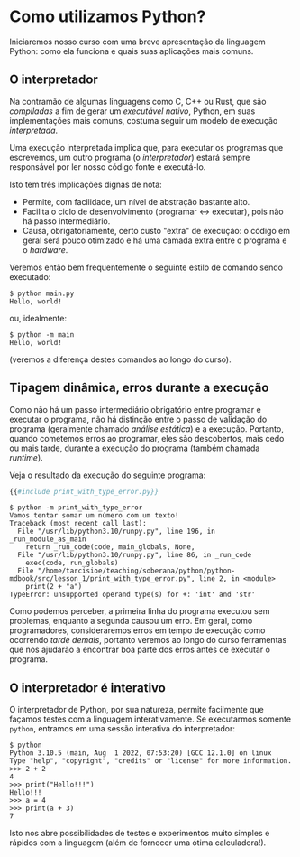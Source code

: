 Como utilizamos Python?
=======================

Iniciaremos nosso curso com uma breve apresentação da linguagem Python: como
ela funciona e quais suas aplicações mais comuns.


O interpretador
---------------

Na contramão de algumas linguagens como C, C++ ou Rust, que são _compiladas_ a
fim de gerar um _executável nativo_, Python, em suas implementações mais
comuns, costuma seguir um modelo de execução _interpretada_.

Uma execução interpretada implica que, para executar os programas que
escrevemos, um outro programa (o _interpretador_) estará sempre responsável por
ler nosso código fonte e executá-lo.

Isto tem três implicações dignas de nota:
- Permite, com facilidade, um nível de abstração bastante alto.
- Facilita o ciclo de desenvolvimento (programar <-> executar), pois não há
  passo intermediário.
- Causa, obrigatoriamente, certo custo "extra" de execução: o código em geral
  será pouco otimizado e há uma camada extra entre o programa e o _hardware_.

Veremos então bem frequentemente o seguinte estilo de comando sendo executado:

```
$ python main.py
Hello, world!
```

ou, idealmente:

```
$ python -m main
Hello, world!
```

(veremos a diferença destes comandos ao longo do curso).


Tipagem dinâmica, erros durante a execução
------------------------------------------

Como não há um passo intermediário obrigatório entre programar e executar o
programa, não há distinção entre o passo de validação do programa (geralmente
chamado _análise estática_) e a execução. Portanto, quando cometemos erros
ao programar, eles são descobertos, mais cedo ou mais tarde, durante a execução
do programa (também chamada _runtime_).

Veja o resultado da execução do seguinte programa:

```python
{{#include print_with_type_error.py}}
```

```
$ python -m print_with_type_error
Vamos tentar somar um número com um texto!
Traceback (most recent call last):
  File "/usr/lib/python3.10/runpy.py", line 196, in _run_module_as_main
    return _run_code(code, main_globals, None,
  File "/usr/lib/python3.10/runpy.py", line 86, in _run_code
    exec(code, run_globals)
  File "/home/tarcisioe/teaching/soberana/python/python-mdbook/src/lesson_1/print_with_type_error.py", line 2, in <module>
    print(2 + "a")
TypeError: unsupported operand type(s) for +: 'int' and 'str'
```

Como podemos perceber, a primeira linha do programa executou sem problemas,
enquanto a segunda causou um erro. Em geral, como programadores, consideraremos
erros em tempo de execução como ocorrendo _tarde demais_, portanto veremos
ao longo do curso ferramentas que nos ajudarão a encontrar boa parte dos erros
antes de executar o programa.


O interpretador é interativo
----------------------------

O interpretador de Python, por sua natureza, permite facilmente que façamos
testes com a linguagem interativamente. Se executarmos somente `python`, entramos
em uma sessão interativa do interpretador:

```
$ python
Python 3.10.5 (main, Aug  1 2022, 07:53:20) [GCC 12.1.0] on linux
Type "help", "copyright", "credits" or "license" for more information.
>>> 2 + 2
4
>>> print("Hello!!!")
Hello!!!
>>> a = 4
>>> print(a + 3)
7
```

Isto nos abre possibilidades de testes e experimentos muito simples e rápidos
com a linguagem (além de fornecer uma ótima calculadora!).
